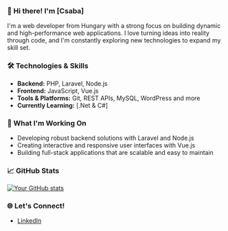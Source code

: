 ### 👋 Hi there! I'm [Csaba]

I'm a  web developer from Hungary with a strong focus on building dynamic and high-performance web applications. I love turning ideas into reality through code, and I'm constantly exploring new technologies to expand my skill set.

### 🛠️ Technologies & Skills

- **Backend:** PHP, Laravel, Node.js
- **Frontend:** JavaScript, Vue.js
- **Tools & Platforms:** Git, REST APIs, MySQL, WordPress and more
- **Currently Learning:** [.Net & C#]

### 🌱 What I'm Working On

- Developing robust backend solutions with Laravel and Node.js
- Creating interactive and responsive user interfaces with Vue.js
- Building full-stack applications that are scalable and easy to maintain

### 📈 GitHub Stats

[![Your GitHub stats](https://github-readme-stats.vercel.app/api?username=your-username&show_icons=true&theme=radical)](https://github.com/your-username)

### 🌐 Let's Connect!

- [LinkedIn](https://www.linkedin.com/in/csaba-szab%C3%B3-4bb02081/)
